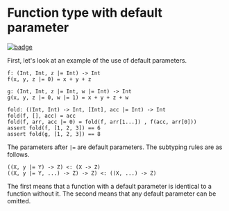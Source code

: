 # Function type with default parameter

[![badge](https://img.shields.io/endpoint.svg?url=https%3A%2F%2Fgezf7g7pd5.execute-api.ap-northeast-1.amazonaws.com%2Fdefault%2Fsource_up_to_date%3Fowner%3Derg-lang%26repos%3Derg%26ref%3Dmain%26path%3Ddoc/EN/syntax/type/advanced/default_param.md%26commit_hash%3D317b5973c354984891523d14a5e6e8f1cc3923ec)](https://gezf7g7pd5.execute-api.ap-northeast-1.amazonaws.com/default/source_up_to_date?owner=erg-lang&repos=erg&ref=main&path=doc/EN/syntax/type/advanced/default_param.md&commit_hash=317b5973c354984891523d14a5e6e8f1cc3923ec)

First, let's look at an example of the use of default parameters.

```erg
f: (Int, Int, z |= Int) -> Int
f(x, y, z |= 0) = x + y + z

g: (Int, Int, z |= Int, w |= Int) -> Int
g(x, y, z |= 0, w |= 1) = x + y + z + w

fold: ((Int, Int) -> Int, [Int], acc |= Int) -> Int
fold(f, [], acc) = acc
fold(f, arr, acc |= 0) = fold(f, arr[1...]) , f(acc, arr[0]))
assert fold(f, [1, 2, 3]) == 6
assert fold(g, [1, 2, 3]) == 8
```

The parameters after `|=` are default parameters.
The subtyping rules are as follows.

```erg
((X, y |= Y) -> Z) <: (X -> Z)
((X, y |= Y, ...) -> Z) -> Z) <: ((X, ...) -> Z)
```

The first means that a function with a default parameter is identical to a function without it.
The second means that any default parameter can be omitted.
